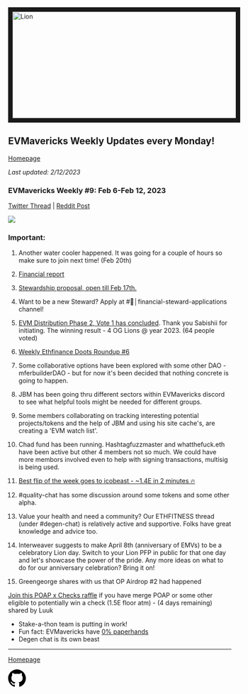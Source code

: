 <meta name="viewport" content="width=device-width,initial-scale=1">
<link rel="stylesheet" href="https://etheralpha.github.io/readme-themes/deep-blue.css">
    
<a href="https://looksrare.org/collections/0x7dDAA898D33D7aB252Ea5F89f96717c47B2fEE6e#items" target="_blank">
    <svg height="40" width="40" aria-hidden="true" viewBox="0 0 16 16" version="1.1" width="32" data-view-component="true" class="octicon octicon-mark-github v-align-left">
      <img src="https://i.imgur.com/XnxhIpb.png" 
alt="Lion" width="640" height="240" border=10" />
</a>    
                                            
                                             
## EVMavericks Weekly Updates every Monday!
[Homepage](https://evmavericks-weekly.netlify.app)

*Last updated: 2/12/2023*
                                        
### EVMavericks Weekly #9: Feb 6-Feb 12, 2023
                                              
[Twitter Thread]() | [Reddit Post](https://www.reddit.com/r/ethfinance/comments/1111020/daily_general_discussion_february_13_2023/j8cdiji/)
                                              

![](https://i.imgur.com/m7bnCCs.png)
                                             

### Important:

1. Another water cooler happened. It was going for a couple of hours so make sure to join next time! (Feb 20th)

2. [Financial report](https://i.imgur.com/o6e7GKy.png)

3. [Stewardship proposal, open till Feb 17th.](https://snapshot.org/#/evmaverick.eth/proposal/0x0d6bf68aa4a9ff238551409e13a0f7c2cdebd6f439c829949c346255d46c03e5 )
4. Want to be a new Steward? Apply at #🌟│financial-steward-applications channel!

5. [EVM Distribution Phase 2, Vote 1 has concluded](https://snapshot.org/#/evmaverick.eth/proposal/0x8223cfbbc80d999362c19a225b2e377a0884c12e8bda9477e863af3d1c6b54fd). Thank you Sabishii for initiating. The winning result - 4 OG Lions @ year 2023. (64 people voted) 

6. [Weekly Ethfinance Doots Roundup #6](https://www.youtube.com/live/Vk1y-RRdr3E?feature=share)

7.  Some collaborative options have been explored with some other DAO - mferbuilderDAO - but for now it's been decided that nothing concrete is going to happen. 

8. JBM has been going thru different sectors within EVMavericks discord to see what helpful tools might be needed for different groups.

9. Some members collaborating on tracking interesting potential projects/tokens and the help of JBM and using his site cache's, are creating a 'EVM watch list'.

10. Chad fund has been running. Hashtagfuzzmaster and whatthefuck.eth have been active but other 4 members not so much. We could have more membors involved even to help with signing transactions, multisig is being used.

11. [Best flip of the week goes to icobeast - ~1.4E in 2 minutes 🔥](https://i.imgur.com/1yd4PBc.png)

12. #quality-chat has some discussion around some tokens and some other alpha.

13. Value your health and need a community? Our ETHFITNESS thread (under #degen-chat) is relatively active and supportive. Folks have great knowledge and advice too.

14. Interweaver suggests to make April 8th (anniversary of EMVs) to be a celebratory Lion day. Switch to your Lion PFP in public for that one day and let's showcase the power of the pride. Any more ideas on what to do for our anniversary celebration? Bring it on!

15. Greengeorge shares with us that OP Airdrop #2 had happened

[Join this POAP x Checks raffle](https://poap.fun/raffle/2055) if you have merge POAP or some other eligible to potentially win a check (1.5E floor atm) -  (4 days remaining) shared by Luuk

* Stake-a-thon team is putting in work!
* Fun fact: EVMavericks have [0% paperhands](https://imgur.com/l26ACDu)
* Degen chat is its own beast                          

---
                                              
[Homepage](https://evmavericks-weekly.netlify.app)

    
<a id="github-link" href="https://github.com/etheralpha/evm-updates/" target="_blank">
  <svg height="40" width="40" aria-hidden="true" viewBox="0 0 16 16" version="1.1" width="32" data-view-component="true" class="octicon octicon-mark-github v-align-middle">
      <path fill-rule="evenodd" d="M8 0C3.58 0 0 3.58 0 8c0 3.54 2.29 6.53 5.47 7.59.4.07.55-.17.55-.38 0-.19-.01-.82-.01-1.49-2.01.37-2.53-.49-2.69-.94-.09-.23-.48-.94-.82-1.13-.28-.15-.68-.52-.01-.53.63-.01 1.08.58 1.23.82.72 1.21 1.87.87 2.33.66.07-.52.28-.87.51-1.07-1.78-.2-3.64-.89-3.64-3.95 0-.87.31-1.59.82-2.15-.08-.2-.36-1.02.08-2.12 0 0 .67-.21 2.2.82.64-.18 1.32-.27 2-.27.68 0 1.36.09 2 .27 1.53-1.04 2.2-.82 2.2-.82.44 1.1.16 1.92.08 2.12.51.56.82 1.27.82 2.15 0 3.07-1.87 3.75-3.65 3.95.29.25.54.73.54 1.48 0 1.07-.01 1.93-.01 2.2 0 .21.15.46.55.38A8.013 8.013 0 0016 8c0-4.42-3.58-8-8-8z"></path>
  </svg>
</a>



